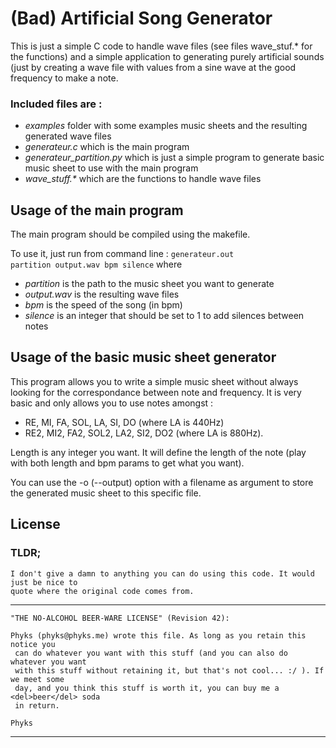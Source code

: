 (Bad) Artificial Song Generator
===============================

This is just a simple C code to handle wave files (see files wave_stuf.* for the functions) and a simple application to generating purely artificial sounds (just by creating a wave file with values from a sine wave at the good frequency to make a note.

### Included files are :

* _examples_ folder with some examples music sheets and the resulting generated wave files
* _generateur.c_ which is the main program
* _generateur_partition.py_ which is just a simple program to generate basic music sheet to use with the main program
* _wave_stuff.*_ which are the functions to handle wave files

## Usage of the main program

The main program should be compiled using the makefile. 

To use it, just run from command line :
<code>generateur.out partition output.wav bpm silence</code> where 

* _partition_ is the path to the music sheet you want to generate
* _output.wav_ is the resulting wave files
* _bpm_ is the speed of the song (in bpm)
* _silence_ is an integer that should be set to 1 to add silences between notes

## Usage of the basic music sheet generator

This program allows you to write a simple music sheet without always looking for the correspondance between note and frequency. It is very basic and only allows you to use notes amongst :

* RE, MI, FA, SOL, LA, SI, DO (where LA is 440Hz)
* RE2, MI2, FA2, SOL2, LA2, SI2, DO2 (where LA is 880Hz).

Length is any integer you want. It will define the length of the note (play with both length and bpm params to get what you want).

You can use the -o (--output) option with a filename as argument to store the generated music sheet to this specific file.

## License
### TLDR;
	I don't give a damn to anything you can do using this code. It would just be nice to
	quote where the original code comes from.


--------------------------------------------------------------------------------
  	"THE NO-ALCOHOL BEER-WARE LICENSE" (Revision 42):
  
  	Phyks (phyks@phyks.me) wrote this file. As long as you retain this notice you
 	 can do whatever you want with this stuff (and you can also do whatever you want
 	 with this stuff without retaining it, but that's not cool... :/ ). If we meet some 
 	 day, and you think this stuff is worth it, you can buy me a <del>beer</del> soda 
 	 in return.
  																			Phyks
---------------------------------------------------------------------------------
